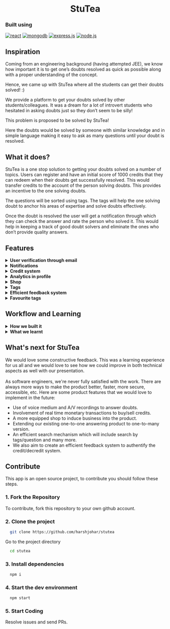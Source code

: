 <h1 align="center">
    <b>StuTea</b>
</h1>

<h3>Built using</h3>

[![react](https://img.shields.io/badge/react-%2320232a.svg?style=for-the-badge&logo=react&logoColor=%2361DAFB)](https://reactjs.org/)
[![mongodb](https://img.shields.io/badge/MongoDB-%234ea94b.svg?style=for-the-badge&logo=mongodb&logoColor=white)](https://www.mongodb.com/)
[![express.js](https://img.shields.io/badge/express.js-%23404d59.svg?style=for-the-badge&logo=express&logoColor=%2361DAFB)](https://expressjs.com/)
[![node.js](https://img.shields.io/badge/node.js-6DA55F?style=for-the-badge&logo=node.js&logoColor=white)](https://nodejs.org/en/)


## Inspiration

Coming from an engineering background (having attempted JEE), we know how important it is to get one’s doubts resolved as quick as possible along with a proper understanding of the concept.

Hence, we came up with StuTea where all the students can get their doubts solved! :)

We provide a platform to get your doubts solved by other students/colleagues. It was a dream for a lot of introvert students who hesitated in asking doubts just so they don’t seem to be silly!

This problem is proposed to be solved by StuTea!

Here the doubts would be solved by someone with similar knowledge and in simple language making it easy to ask as many questions until your doubt is resolved.

## What it does?

StuTea is a one stop solution to getting your doubts solved on a number of topics. Users can register and have an initial score of 1000 credits that they can redeem when their doubts get successfully resolved. This would transfer credits to the account of the person solving doubts. This provides an
incentive to the one solving doubts.

The questions will be sorted using tags. The tags will help the one solving doubt to anchor his areas of expertise and solve doubts effectively.

Once the doubt is resolved the user will get a notification through which they can check the answer and rate the person who solved it. This would help in keeping a track of good doubt solvers and eliminate the ones who don’t provide quality answers.

## Features

<details>
    <summary> 
        <b>User verification through email</b> 
    </summary>
    We make sure that genuine accounts are being registered here at StuTea. Hence for every registration we send a verification e-mail through sendgrid thereby creating a new account.
</details>

<details>
    <summary> 
        <b>Notifications</b> 
    </summary>
    Once the user’s question has been answered, he will get a notification on his profile which would lead him to his question.
</details>

<details>
    <summary> 
        <b>Credit system</b> 
    </summary>
    This is the most crucial aspect of StuTea. Users can find their credit score on the dashboard. Credits are what would act as virtual money. For every question posted there is a deduction of 50 credits. If the user’s doubt is successfully answered, he would in return give credits according to the quality of answer. If he rates the answer with a 3 or 3+ rating, 50 credits would be deducted from his account and 100 credits would be added to the person answering’s account. <br>
    For ratings less than 3, 50 credits will be deducted from the one asking and 50 would be added to the person answering’s account. The users who would be solving more doubts and having more credits could redeem them at our shop, where we provide a variety of StuTea merchandise!
</details>

<details>
    <summary> 
        <b>Analytics in profile</b> 
    </summary>
    Users can view their previously asked questions, number of questions successfully answered and average feedback of answered questions on their profile.
</details>

<details>
    <summary> 
        <b>Shop</b> 
    </summary>
    At StuTea, users solving doubts with great efficiency will be rewarded with credits that they can redeem at the shop with a number of StuTea merchandise.
</details>

<details>
    <summary> 
        <b>Tags</b> 
    </summary>
    Each question will be allotted tags which would help in sorting of doubts. This would help the person solving doubts to find questions of his expertise.
</details>

<details>
    <summary> 
        <b>Efficient feedback system</b> 
    </summary>
    In order to keep a track of the quality of answers to the doubts we provide an efficient feedback by the users asking doubts. Rest is in the future scope of the project.
</details>

<details>
    <summary> 
        <b>Favourite tags</b> 
    </summary>
    Users can choose their favourite tags using which the user can find various questions on their favourite topics.
</details>

## Workflow and Learning

<details>
    <summary> 
        <b>How we built it</b> 
    </summary>
    We started out by dividing work amongst the team members according to the existing resources and knowledge we had. We built our frontend using React framework. Major libraries used are react router-dom, react bootstrap, react-paginate. <br>
    The web app is deployed using firebase service. <br><br>
    We have a separate repository for the backend of our web app. We made different schemas for
    catering data in our database i.e., MongoDB.
    We used node.js and express for creating the rest of our backend.
    The email authentication is done using nodemailer package and sendgrid.
    Backend as a service is running on heroku.
    Some dependencies used in backend are bcrypt, cors, crypto, express-validator, nodemailer, jsonwebtoken.
</details>

<details>
    <summary> 
        <b>What we learnt</b> 
    </summary>
    Throughout the development of this project, we learned so much. Going into it, we had a basic idea what we were doing. Along the way, we learnt in and about our tech stacks which were MongoDB, Express, React, Node.Js . Most of all, we learned that through perseverance and determination, you can make progress towards helping to solve problems in the world, even if you don't initially think you have the resources or knowledge.
</details>

## What's next for StuTea

We would love some constructive feedback. This was a learning experience for us all and we would love to see how we could improve in both technical aspects as well with our presentation. <br><br>
As software engineers, we're never fully satisfied with the work. There are always more ways to make the product better, faster, more secure, accessible, etc. Here are some product features that we would love to implement in the future: <br>
- Use of voice medium and A/V recordings to answer doubts.
- Involvement of real time monetary transactions to buy/sell credits.
- A more equipped shop to induce business into the product.
- Extending our existing one-to-one answering product to one-to-many version.
- An efficient search mechanism which will include search by tags/question and many more.
- We also aim to create an efficient feedback system to authentify the credit/decredit system.

## Contribute

This app is an open source project, to contribute you should follow these steps.

### 1. Fork the Repository

To contribute, fork this repository to your own github account.

### 2. Clone the project

```bash
  git clone https://github.com/harshjohar/stutea
```

Go to the project directory

```bash
  cd stutea
```

### 3. Install dependencies

```bash
  npm i
```

### 4. Start the dev environment

```bash
  npm start
```

### 5. Start Coding
Resolve issues and send PRs.